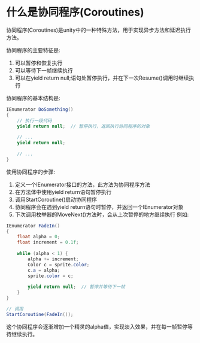 # 什么是协同程序(Coroutines)

协同程序(Coroutines)是unity中的一种特殊方法，用于实现异步方法和延迟执行方法。

协同程序的主要特征是:

1. 可以暂停和恢复执行
2. 可以等待下一帧继续执行
3. 可以在yield return null;语句处暂停执行，并在下一次Resume()调用时继续执行

协同程序的基本结构是:

```csharp
IEnumerator DoSomething()
{
    // 执行一段代码
    yield return null;  // 暂停执行，返回执行协同程序的对象
    
    // ...
    yield return null;
    
    // ...
}
```
使用协同程序的步骤:
1. 定义一个IEnumerator接口的方法，此方法为协同程序方法
2. 在方法体中使用yield return语句暂停执行
3. 调用StartCoroutine()启动协同程序
4. 协同程序会在遇到yield return语句时暂停，并返回一个IEnumerator对象
5. 下次调用枚举器的MoveNext()方法时，会从上次暂停的地方继续执行
例如:
```csharp
IEnumerator FadeIn()
{
    float alpha = 0;
    float increment = 0.1f;
    
    while (alpha < 1) {
        alpha += increment;
        Color c = sprite.color;
        c.a = alpha;
        sprite.color = c;
        
        yield return null;  // 暂停并等待下一帧
    }
}

// 调用
StartCoroutine(FadeIn());
```
这个协同程序会逐渐增加一个精灵的alpha值，实现淡入效果，并在每一帧暂停等待继续执行。